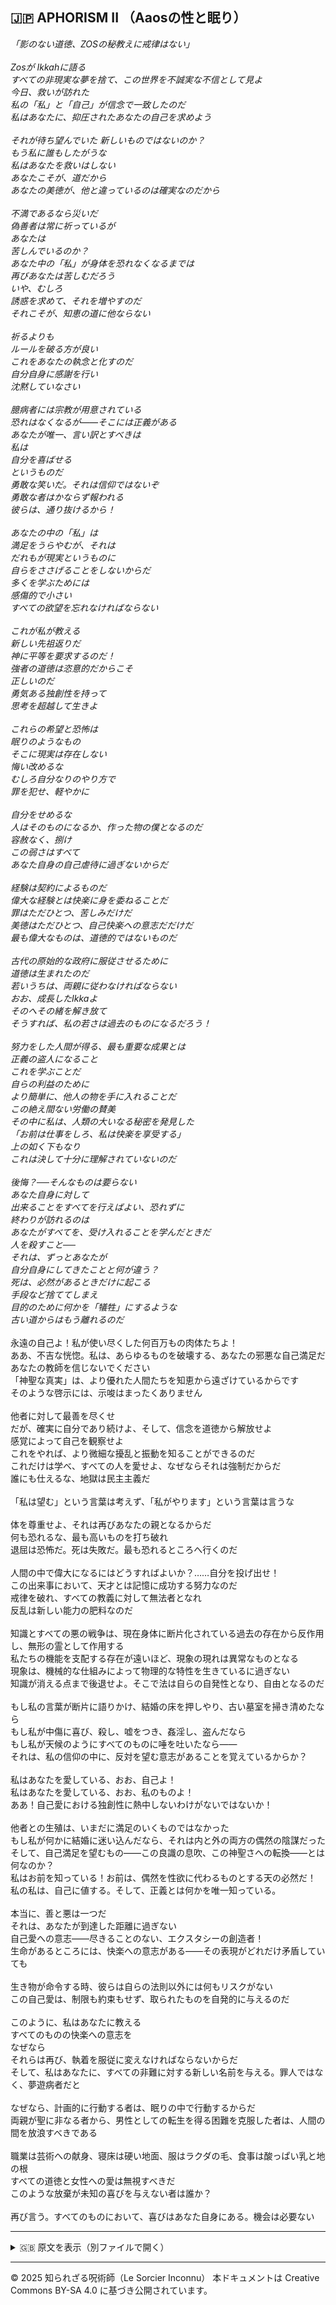 ## 🇯🇵 APHORISM II （Aaosの性と眠り）

_「影のない道徳、ZOSの秘教えに戒律はない」_<br>
<br>
_Zosが Ikkahに語る<br>
すべての非現実な夢を捨て、この世界を不誠実な不信として見よ<br>
今日、救いが訪れた<br>
私の「私」と「自己」が信念で一致したのだ<br>
私はあなたに、抑圧されたあなたの自己を求めよう_<br>
<br>
_それが待ち望んでいた
新しいものではないのか？<br>
もう私に誰もしたがうな<br>
私はあなたを救いはしない<br>
あなたこそが、道だから<br>
あなたの美徳が、他と違っているのは確実なのだから_<br>
<br>
_不満であるなら災いだ<br>
偽善者は常に祈っているが<br>
あなたは<br>
苦しんでいるのか？<br>
あなた中の「私」が身体を恐れなくなるまでは<br>
再びあなたは苦しむだろう<br>
いや、むしろ<br>
誘惑を求めて、それを増やすのだ<br>
それこそが、知恵の道に他ならない_<br>
<br>
_祈るよりも<br>
ルールを破る方が良い<br>
これをあなたの執念と化すのだ<br>
自分自身に感謝を行い<br>
沈黙していなさい_<br>
<br>
_臆病者には宗教が用意されている<br>
恐れはなくなるが——そこには正義がある<br>
あなたが唯一、言い訳とすべきは<br>
私は<br>
自分を喜ばせる<br>
というものだ<br>
勇敢な笑いだ。それは信仰ではないぞ<br>
勇敢な者はかならず報われる<br>
彼らは、通り抜けるから！_<br>
<br>
_あなたの中の「私」は<br>
満足をうらやむが、それは<br>
だれもが現実というものに<br>
自らをささげることをしないからだ<br>
多くを学ぶためには<br>
感傷的で小さい<br>
すべての欲望を忘れなければならない_<br>
<br>
_これが私が教える<br>
新しい先祖返りだ<br>
神に平等を要求するのだ！<br>
強者の道徳は恣意的だからこそ<br>
正しいのだ<br>
勇気ある独創性を持って<br>
思考を超越して生きよ_<br>
<br>
_これらの希望と恐怖は<br>
眠りのようなもの<br>
そこに現実は存在しない<br>
悔い改めるな<br>
むしろ自分なりのやり方で<br>
罪を犯せ、軽やかに<br>
<br>
自分をせめるな<br>
人はそのものになるか、作った物の僕となるのだ<br>
容赦なく、捌け<br>
この弱さはすべて<br>
あなた自身の自己虐待に過ぎないからだ_<br>
<br>
_経験は契約によるものだ<br>
偉大な経験とは快楽に身を委ねることだ<br>
罪はただひとつ、苦しみだけだ<br>
美徳はただひとつ、自己快楽への意志だだけだ<br>
最も偉大なものは、道徳的ではないものだ_<br>
<br>
_古代の原始的な政府に服従させるために<br>
道徳は生まれたのだ<br>
若いうちは、両親に従わなければならない<br>
おお、成長したIkkaよ<br>
そのへその緒を解き放て<br>
そうすれば、私の若さは過去のものになるだろう！_<br>
<br>
_努力をした人間が得る、最も重要な成果とは<br>
正義の盗人になること<br>
これを学ぶことだ<br>
自らの利益のために<br>
より簡単に、他人の物を手に入れることだ<br>
この絶え間ない労働の賛美<br>
その中に私は、人類の大いなる秘密を発見した<br>
「お前は仕事をしろ、私は快楽を享受する」<br>
上の如く下もなり<br>
これは決して十分に理解されていないのだ_<br>
<br>
_後悔？──そんなものは要らない<br>
あなた自身に対して<br>
出来ることをすべてを行えばよい、恐れずに<br>
終わりが訪れるのは<br>
あなたがすべてを、受け入れることを学んだときだ<br>
人を殺すこと──<br>
それは、ずっとあなたが<br>
自分自身にしてきたことと何が違う？<br>
死は、必然があるときだけに起こる<br>
手段など捨ててしまえ<br>
目的のために何かを「犠牲」にするような<br>
古い道からはもう離れるのだ_<br>
<br>
永遠の自己よ！私が使い尽くした何百万もの肉体たちよ！<br>
ああ、不吉な恍惚。私は、あらゆるものを破壊する、あなたの邪悪な自己満足だ<br>
あなたの教師を信じないでください<br>
「神聖な真実」は、より優れた人間たちを知恵から遠ざけているからです<br>
そのような啓示には、示唆はまったくありません<br>
<br>
他者に対して最善を尽くせ<br>
だが、確実に自分であり続けよ、そして、信念を道徳から解放せよ<br>
感覚によって自己を観察せよ<br>
これをやれば、より微細な擾乱と振動を知ることができるのだ<br>
これだけは学べ、すべての人を愛せよ、なぜならそれは強制だからだ<br>
誰にも仕えるな、地獄は民主主義だ<br>
<br>
「私は望む」という言葉は考えず、「私がやります」という言葉は言うな<br>
<br>
体を尊重せよ、それは再びあなたの親となるからだ<br>
何も恐れるな、最も高いものを打ち破れ<br>
退屈は恐怖だ。死は失敗だ。最も恐れるところへ行くのだ<br>
<br>
人間の中で偉大になるにはどうすればよいか？……自分を投げ出せ！<br>
この出来事において、天才とは記憶に成功する努力なのだ<br>
戒律を破れ、すべての教義に対して無法者となれ<br>
反乱は新しい能力の肥料なのだ<br>
<br>
知識とすべての悪の戦争は、現在身体に断片化されている過去の存在から反作用し、無形の霊として作用する<br>
私たちの機能を支配する存在が遠いほど、現象の現れは異常なものとなる<br>
現象は、機械的な仕組みによって物理的な特性を生きているに過ぎない<br>
知識が消える点まで後退せよ。そこで法は自らの自発性となり、自由となるのだ<br>
<br>
もし私の言葉が断片に語りかけ、結婚の床を押しやり、古い墓室を掃き清めたなら<br>
もし私が中傷に喜び、殺し、嘘をつき、姦淫し、盗んだなら<br>
もし私が天候のようにすべてのものに唾を吐いたなら——<br>
それは、私の信仰の中に、反対を望む意志があることを覚えているからか？<br>
<br>
私はあなたを愛している、おお、自己よ！<br>
私はあなたを愛している、おお、私のものよ！<br>
ああ！自己愛における独創性に熱中しないわけがないではないか！<br>
<br>
他者との生殖は、いまだに満足のいくものではなかった<br>
もし私が何かに結婚に迷い込んだなら、それは内と外の両方の偶然の陰謀だった<br>
そして、自己満足を望むもの——この良識の息吹、この神聖さへの転換——とは何なのか？<br>
私はお前を知っている！お前は、偶然を性欲に代わるものとする天の必然だ！<br>
私の私は、自己に値する。そして、正義とは何かを唯一知っている。<br>
<br>
本当に、善と悪は一つだ<br>
それは、あなたが到達した距離に過ぎない<br>
自己愛への意志——尽きることのない、エクスタシーの創造者！<br>
生命があるところには、快楽への意志がある——その表現がどれだけ矛盾していても<br>
<br>
生き物が命令する時、彼らは自らの法則以外には何もリスクがない<br>
この自己愛は、制限も約束もせず、取られたものを自発的に与えるのだ<br>
<br>
このように、私はあなたに教える<br>
すべてのものの快楽への意志を<br>
なぜなら<br>
それらは再び、執着を服従に変えなければならないからだ<br>
そして、私はあなたに、すべての非難に対する新しい名前を与える。罪人ではなく、夢遊病者だと<br>
<br>
なぜなら、計画的に行動する者は、眠りの中で行動するからだ<br>
両親が聖に非なる者から、男性としての転生を得る困難を克服した者は、人間の間を放浪すべきである<br>
<br>
職業は芸術への献身、寝床は硬い地面、服はラクダの毛、食事は酸っぱい乳と地の根<br>
すべての道徳と女性への愛は無視すべきだ<br>
このような放棄が未知の喜びを与えない者は誰か？<br>
<br>
再び言う。すべてのものにおいて、喜びはあなた自身にある。機会は必要ない<br>

---

<details>
<summary>🇬🇧 原文を表示（別ファイルで開く）</summary>

🔗 [原文を読む APHORISM II](aphorism02_sex_sleepe.md)

</details>

---

© 2025 知られざる呪術師（Le Sorcier Inconnu）
本ドキュメントは Creative Commons BY-SA 4.0 に基づき公開されています。

